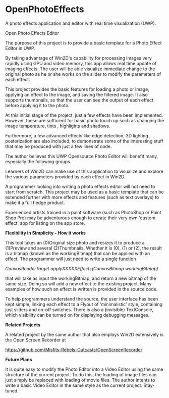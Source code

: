 # OpenPhotoEffects
A photo effects application and editor with real time visualization (UWP). 

Open Photo Effects Editor

The purpose of this project is to provide a basic template for a Photo Effect Editor in UWP.

By taking advantage of Win2D's capability for processing images very rapidly using GPU and video memory,
this app allows real time update of imaging effects. The user will be able visualize 
immediate change to the original photo as he or she works on the slider to modify the parameters
of each effect.

This project provides the basic features for loading a photo or image, applying an effect to the image, and saving the filtered image.
It also supports thumbnails, so that the user can see the output of each effect before applying it
to the photo. 

At this initial stage of the project, just a few effects have been implemented. However, these are sufficient 
for basic photo touch up such as changing the image temperature, tints , highlights and shadows.

Furthermore, a few advanced effects like edge detection, 3D lighting , posterization are also included, to
demonstrate some of the interesting stuff that may be produced with just a few lines of code.

The author believes this UWP Opensource Photo Editor will benefit many, especially the following groups.

Learners of Win2D can make use of this application to visualize and explore the various parameters provided
by each effect in Win2D.

A programmer looking into writing a photo effects editor will not need to start from scratch. This project may be used
as a basic template that can be extended further with more effects and features (such as text overlays) to make it a full fledge product.

Experienced artists trained in a paint software (such as PhotoShop or Paint Shop Pro) may
be adventurous enough to create their very own 'custom effect' app for listing on the app store.

**Flexibility in Simplicity - How it works**

This tool takes an (0)Original size photo and resizes it to produce a (1)Preview and several (2)Thumbnails.
Whether it is (0), (1) or (2), the result is a bitmap (known as the workingBitmap) that can
be applied with an effect. The programmer will just need to write a single function

*CanvasRenderTarget applyXXXXXEffects(CanvasBitmap workingBitmap)*

that will take as input the workingBitmap, and return a new bitmap of the same size.
Doing so will add a new effect to the existing project. Many examples of how such an effect is written is provided in the source code.

To help programmers understand the source, the user interface has been kept simple, linking each effect 
to a Flyout of 'minimalistic' style, containing just sliders and on-off switches. There is also a
(invisible) TextConsole, which visibility can be turned on for displaying debugging messages.


**Related Projects**

A related project by the same author that also employs Win2D extensively is the Open Screen Recorder at

https://github.com/Misfits-Rebels-Outcasts/OpenScreenRecorder

**Future Plans**

It is quite easy to modify the Photo Editor into a Video Editor using the same structure of the current project.
To do this, the loading of image files can just simply be replaced with loading of movie files.
The author intents to write a basic Video Editor in the same style as the current project. Stay-tuned.
